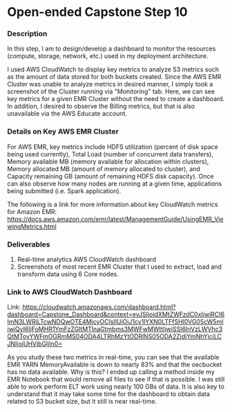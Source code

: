 # Open-ended Capstone Step 10

### Description
In this step, I am to design/develop a dashboard to monitor the resources (compute, storage, network, etc.) used in my deployment architecture.

I used AWS CloudWatch to display key metrics to analyze S3 metrics such as the amount of data stored for both buckets created.
Since the AWS EMR Cluster was unable to analyze metrics in desired manner, I simply took a screenshot of the Cluster running via "Monitoring" tab. Here, we can see key metrics for a given EMR Cluster without the need to create a dashboard. In addition, I desired to observe the Billing metrics, but that is also unavailable via the AWS Educate account.

### Details on Key AWS EMR Cluster
For AWS EMR, key metrics include HDFS utilization (percent of disk space being used currently), Total Load (number of concurrent data transfers), Memory available MB (memory available for allocation within clusters), Memory allocated MB (amount of memory allocated to cluster), and Capacity remaining GB (amount of remaining HDFS disk capacity). Once can also observe how many nodes are running at a given time, applications being submitted (i.e. Spark application).

The following is a link for more information about key CloudWatch metrics for Amazon EMR: https://docs.aws.amazon.com/emr/latest/ManagementGuide/UsingEMR_ViewingMetrics.html

### Deliverables
1. Real-time analytics AWS CloudWatch dashboard
2. Screenshots of most recent EMR Cluster that I used to extract, load and transform data using 6 Core nodes.

### Link to AWS CloudWatch Dashboard
Link: https://cloudwatch.amazonaws.com/dashboard.html?dashboard=Capstone_Dashboard&context=eyJSIjoidXMtZWFzdC0xIiwiRCI6ImN3LWRiLTcwNDQwOTE4MjcyOCIsIlUiOiJ1cy1lYXN0LTFfSHl0VG05cW5mIiwiQyI6IjFoMHR1YmFzZGltMTlnaGtmbms3MWFwMWttIiwiSSI6InVzLWVhc3QtMToyYWFmOGRmMS04ODA4LTRhMzYtODRlNS05ODA2ZjdjYmNhYjciLCJNIjoiUHVibGljIn0=

As you study these two metrics in real-time, you can see that the available EMR YARN MemoryAvailable is down to nearly 83% and that the oecbucket has no data available. Why is this? I ended up calling a method inside my EMR Notebook that would remove all files to see if that is possible. I was still able to work perform ELT work using nearly 100 GBs of data. It is also key to understand that it may take some time for the dashboard to obtain data related to S3 bucket size, but it still is near real-time.
